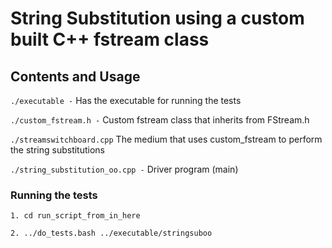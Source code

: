 # String Substitution using a custom built C++ fstream class

## Contents and Usage
`./executable -`
Has the executable for running the tests

`./custom_fstream.h -`
Custom fstream class that inherits from FStream.h

`./streamswitchboard.cpp`
The medium that uses custom_fstream to perform the string substitutions

`./string_substitution_oo.cpp -`
Driver program (main)

### Running the tests
`1. cd run_script_from_in_here`

`2. ../do_tests.bash ../executable/stringsuboo`
